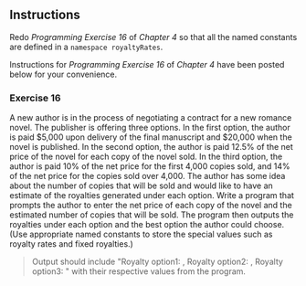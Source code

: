 ## Instructions
Redo _Programming Exercise 16_ of _Chapter 4_ so that all the named constants are defined in a `namespace royaltyRates`. 

Instructions for *Programming Exercise 16* of *Chapter 4* have been posted below for your convenience. 

### Exercise 16 ###
A new author is in the process of negotiating a contract for a new romance novel. The publisher is offering three options. In the first option, the author is paid $5,000 upon delivery of the final manuscript and $20,000 when the novel is published. In the second option, the author is paid 12.5% of the net price of the novel for each copy of the novel sold. In the third option, the author is paid 10% of the net price for the first 4,000 copies sold, and 14% of the net price for the copies sold over 4,000. The author has some idea about the number of copies that will be sold and would like to have an estimate of the royalties generated under each option. Write a program that prompts the author to enter the net price of each copy of the novel and the estimated number of copies that will be sold. The program then outputs the royalties under each option and the best option the author could choose. (Use appropriate named constants to store the special values such as royalty rates and fixed royalties.)

>Output should include "Royalty option1: , Royalty option2: , Royalty option3: " with their respective values from the program.

